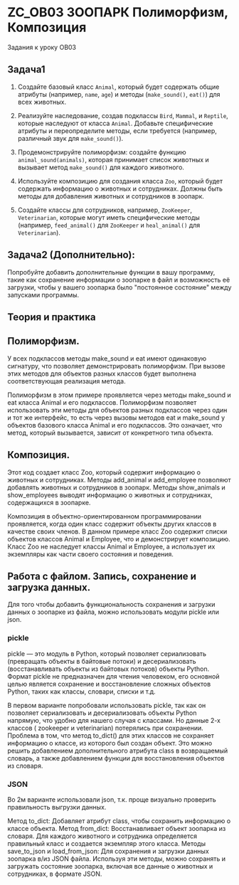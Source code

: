 # ZC_OB03 ЗООПАРК Полиморфизм, Композиция
Задания к уроку OB03

## Задача1
1. Создайте базовый класс `Animal`, который будет содержать общие атрибуты (например, `name`, `age`) и методы (`make_sound()`, `eat()`) для всех животных.

2. Реализуйте наследование, создав подклассы `Bird`, `Mammal`, и `Reptile`, которые наследуют от класса `Animal`. Добавьте специфические атрибуты и переопределите методы, если требуется (например, различный звук для `make_sound()`).

3. Продемонстрируйте полиморфизм: создайте функцию `animal_sound(animals)`, которая принимает список животных и вызывает метод `make_sound()` для каждого животного.

4. Используйте композицию для создания класса `Zoo`, который будет содержать информацию о животных и сотрудниках. Должны быть методы для добавления животных и сотрудников в зоопарк.

5. Создайте классы для сотрудников, например, `ZooKeeper`, `Veterinarian`, которые могут иметь специфические методы (например, `feed_animal()` для `ZooKeeper` и `heal_animal()` для `Veterinarian`).

## Задача2 (Дополнительно):
Попробуйте добавить дополнительные функции в вашу программу, такие как сохранение информации о зоопарке в файл и возможность её загрузки, чтобы у вашего зоопарка было "постоянное состояние" между запусками программы.

## Теория и практика
## Полиморфизм.
У всех подклассов методы make_sound и eat имеют одинаковую сигнатуру, что позволяет демонстрировать полиморфизм. При вызове этих методов для объектов разных классов будет выполнена соответствующая реализация метода.

Полиморфизм в этом примере проявляется через методы make_sound и eat класса Animal и его подклассов. Полиморфизм позволяет использовать эти методы для объектов разных подклассов через один и тот же интерфейс, то есть через вызовы методов eat и make_sound у объектов базового класса Animal и его подклассов. Это означает, что метод, который вызывается, зависит от конкретного типа объекта.

## Композиция.
Этот код создает класс Zoo, который содержит информацию о животных и сотрудниках. Методы add_animal и add_employee позволяют добавлять животных и сотрудников в зоопарк. Методы show_animals и show_employees выводят информацию о животных и сотрудниках, содержащихся в зоопарке.

Композиция в объектно-ориентированном программировании проявляется, когда один класс содержит объекты других классов в качестве своих членов. В данном примере класс Zoo содержит списки объектов классов Animal и Employee, что и демонстрирует композицию. Класс Zoo не наследует классы Animal и Employee, а использует их экземпляры как части своего состояния и поведения.

## Работа с файлом. Запись, сохранение и загрузка данных.
Для того чтобы добавить функциональность сохранения и загрузки данных о зоопарке из файла, можно использовать модули pickle или json.

### pickle
pickle — это модуль в Python, который позволяет сериализовать (превращать объекты в байтовые потоки) и десериализовать (восстанавливать объекты из байтовых потоков) объекты Python. Формат pickle не предназначен для чтения человеком, его основной целью является сохранение и восстановление сложных объектов Python, таких как классы, словари, списки и т.д.

В первом варианте попробовали использовать pickle, так как он позволяет сериализовать и десериализовать объекты Python напрямую, что удобно для нашего случая с классами. Но данные 2-х классов ( zookeeper и veterinarian) потерялись при сохранении.
Проблема в том, что метод to_dict() для этих классов не сохраняет информацию о классе, из которого был создан объект. Это можно решить добавлением дополнительного атрибута class в возвращаемый словарь, а также добавлением функции для восстановления объектов из словаря.


### JSON
Во 2м варианте использовали json, т.к. проще визуально проверить правильность выгрузки данных.

Метод to_dict: Добавляет атрибут class, чтобы сохранить информацию о классе объекта.
Метод from_dict: Восстанавливает объект зоопарка из словаря. Для каждого животного и сотрудника определяется правильный класс и создается экземпляр этого класса.
Методы save_to_json и load_from_json: Для сохранения и загрузки данных зоопарка в/из JSON файла.
Используя эти методы, можно сохранять и загружать состояние зоопарка, включая все данные о животных и сотрудниках, в формате JSON.
